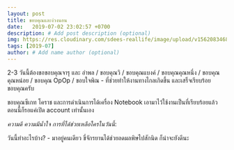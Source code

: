 ```yaml
---
layout: post
title: ขอบคุณและง่วงนอน
date:   2019-07-02 23:02:57 +0700
description: # Add post description (optional)
img: https://res.cloudinary.com/sdees-reallife/image/upload/v1562083468/IMG_8349.jpg # Add image post (optional)
tags: [2019-07]
author: # Add name author (optional)
---
```

2-3 วันนี้ต้องขอขอบคุณจารุ และ อำพล / ขอบคุณวิ / ขอบคุณแบงค์ / ขอบคุณคุณหนึ่ง / ขอบคุณคุณหน่อย / ขอบคุณ OpOp / ขอบใจพิณ - ที่ช่วยทำให้งานทางไกลเกิดขึ้น และเสร็จเรียบร้อย ขอบคุณครับ

ขอบคุณซีเกท โคราช และการดำเนินการได้เครื่อง Notebook เอามาไว้ใช้งานเป็นที่เรียบร้อยแล้ว ตอนนี้ก็รอแค่เปิด account เท่านั้นเอง

<i class="fa fa-child" style="color:plum"></i>

*ความดี ความมีน้ำใจ การที่ได้ช่วยเหลือใครในวันนี้*:

วันนี้ทำอะไรบ้าง? - มาอยู่คนเดียว ขี่จักรยานได้ช่วยลดมลพิษไปสักนิด ก็น่าจะยังดีนะ

